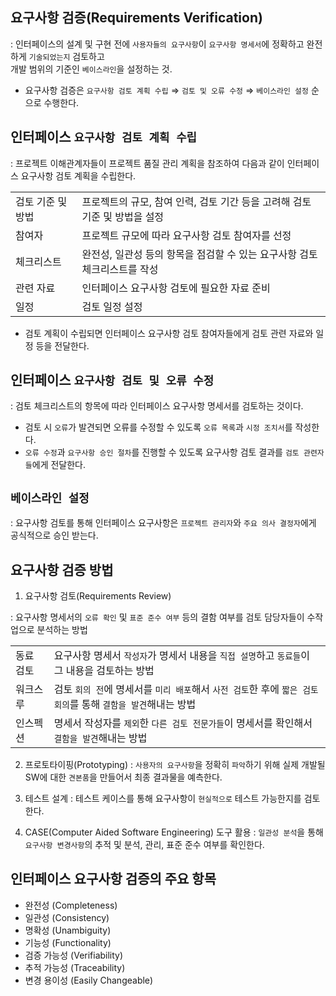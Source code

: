 ## 요구사항 검증(Requirements Verification)

: 인터페이스의 설계 및 구현 전에 `사용자들의 요구사항`이 `요구사항 명세서`에 정확하고 완전하게 `기술되었는지` 검토하고  
  개발 범위의 기준인 `베이스라인`을 설정하는 것.

- 요구사항 검증은 `요구사항 검토 계획 수립` ⇒ `검토 및 오류 수정` ⇒ `베이스라인 설정` 순으로 수행한다.

## 인터페이스 `요구사항 검토 계획 수립`

: 프로젝트 이해관계자들이 프로젝트 품질 관리 계획을 참조하여 다음과 같이 인터페이스 요구사항 검토 계획을 수립한다.

| | | 
| --- | --- | 
| 검토 기준 및 방법 | 프로젝트의 규모, 참여 인력, 검토 기간 등을 고려해 검토 기준 및 방법을 설정 | 
| 참여자 | 프로젝트 규모에 따라 요구사항 검토 참여자를 선정 | 
| 체크리스트 | 완전성, 일관성 등의 항목을 점검할 수 있는 요구사항 검토 체크리스트를 작성 | 
| 관련 자료 | 인터페이스 요구사항 검토에 필요한 자료 준비 | 
| 일정 | 검토 일정 설정 | 

- 검토 계획이 수립되면 인터페이스 요구사항 검토 참여자들에게 검토 관련 자료와 일정 등을 전달한다.

## 인터페이스 `요구사항 검토 및 오류 수정`

: 검토 체크리스트의 항목에 따라 인터페이스 요구사항 명세서를 검토하는 것이다. 

- 검토 시 `오류`가 발견되면 오류를 수정할 수 있도록 `오류 목록`과 `시정 조치서`를 작성한다.
- `오류 수정`과 `요구사항 승인 절차`를 진행할 수 있도록 요구사항 검토 결과를 `검토 관련자들`에게 전달한다.


## `베이스라인 설정` 

: 요구사항 검토를 통해 인터페이스 요구사항은 `프로젝트 관리자`와 `주요 의사 결정자`에게 공식적으로 승인 받는다.

## 요구사항 검증 방법 

1) 요구사항 검토(Requirements Review) 

: 요구사항 명세서의 `오류 확인` 및 `표준 준수 여부` 등의 결함 여부를 검토 담당자들이 수작업으로 분석하는 방법 

| | | 
| --- | --- | 
| 동료 검토 | 요구사항 명세서 `작성자`가 명세서 내용을 `직접 설명`하고 `동료들`이 그 내용을 검토하는 방법 | 
| 워크스루 | 검토 `회의 전`에 명세서를 `미리 배포`해서 `사전 검토`한 후에 `짧은 검토 회의`를 통해 `결함을 발견`해내는 방법 | 
| 인스펙션 | 명세서 작성자를 `제외`한 `다른 검토 전문가들`이 명세서를 확인해서 `결함을 발견`해내는 방법 | 

2) 프로토타이핑(Prototyping) : `사용자의 요구사항`을 정확히 `파악`하기 위해 실제 개발될 SW에 대한 `견본품`을 만들어서 최종 결과물을 예측한다.

3) 테스트 설계 : 테스트 케이스를 통해 요구사항이 `현실적으로` 테스트 가능한지를 검토한다.

4) CASE(Computer Aided Software Engineering) 도구 활용 : `일관성 분석`을 통해 `요구사항 변경사항`의 추적 및 분석, 관리, 표준 준수 여부를 확인한다.

## 인터페이스 요구사항 검증의 주요 항목 

- 완전성 (Completeness) 
- 일관성 (Consistency) 
- 명확성 (Unambiguity) 
- 기능성 (Functionality)
- 검증 가능성 (Verifiability)
- 추적 가능성 (Traceability)
- 변경 용이성 (Easily Changeable) 


















